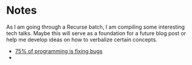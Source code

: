 # Notes

As I am going through a Recurse batch, I am compiling some interesting tech talks. Maybe this will serve as a foundation for a future blog post or help me develop ideas on how to verbalize certain concepts.


- [75% of programming is fixing bugs](guido_van_rossum.md)
- 
